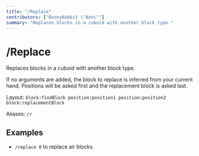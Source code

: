 ```yaml
---
title: "/Replace"
contributors: ["BunnyNabbit \"Aon\""]
summary: "Replaces blocks in a cuboid with another block type."
---
```


# /Replace

Replaces blocks in a cuboid with another block type.

If no arguments are added, the block to replace is inferred from your current hand. Positions will be asked first and the replacement block is asked last.

Layout: `block:findBlock position:position1 position:position2 block:replacementBlock`

Aliases: `/r`

## Examples

- `/replace 0` to replace air blocks.
